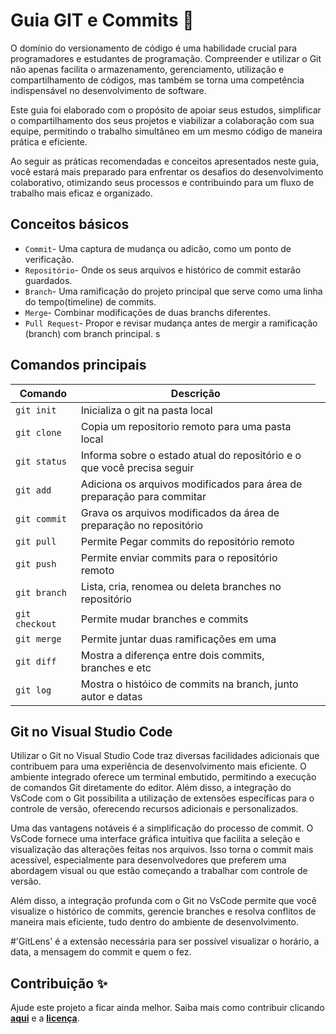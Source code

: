 # Guia GIT e Commits 📜

O domínio do versionamento de código é uma habilidade crucial para programadores e estudantes de programação. Compreender e utilizar o Git não apenas facilita o armazenamento, gerenciamento, utilização e compartilhamento de códigos, mas também se torna uma competência indispensável no desenvolvimento de software.

Este guia foi elaborado com o propósito de apoiar seus estudos, simplificar o compartilhamento dos seus projetos e viabilizar a colaboração com sua equipe, permitindo o trabalho simultâneo em um mesmo código de maneira prática e eficiente.

Ao seguir as práticas recomendadas e conceitos apresentados neste guia, você estará mais preparado para enfrentar os desafios do desenvolvimento colaborativo, otimizando seus processos e contribuindo para um fluxo de trabalho mais eficaz e organizado.


## Conceitos básicos

- `Commit`- Uma captura de mudança ou adicão, como um ponto de verificação.
- `Repositório`- Onde os seus arquivos e histórico de commit estarão guardados.
- `Branch`- Uma ramificação do projeto principal que serve como uma linha do tempo(timeline) de commits.
- `Merge`- Combinar modificações de duas branchs diferentes.
- `Pull Request`- Propor e revisar mudança antes de mergir a ramificação (branch) com branch principal.
s

## Comandos principais
<table>
  <thead>
    <tr>
      <th>Comando</th>
      <th>Descrição</th>
    </tr>
  </thead>
 <tbody>
    <tr>
      <td><code>git init</code></td>
      <td>Inicializa o git na pasta local</td>
      <td></td>
    </tr>
    <tr>
      <td><code>git clone</code></td>
      <td>Copia um repositorio remoto para uma pasta local</td>
      <td></td>
    </tr>
    <tr>
      <td><code>git status</code></td>
      <td>Informa sobre o estado atual do repositório e o que você precisa seguir</td>
      <td></td>
    </tr>
    <tr>
      <td> <code>git add</code></td>
      <td>Adiciona os arquivos modificados para área de preparação para commitar</td>
      <td></td>
    </tr>
    <tr>
      <td><code>git commit</code></td>
      <td>Grava os arquivos modificados da área de preparação no repositório</td>
      <td></td>
    </tr>
    <tr>
      <td><code>git pull</code></td>
      <td>Permite Pegar commits do repositório remoto</td>
      <td></td>
    </tr>
    <tr>
      <td><code>git push</code></td>
      <td>Permite enviar commits para o repositório remoto</td>
      <td></td>
    </tr><tr>
      <td><code>git branch</code></td>
      <td>Lista, cria, renomea ou deleta branches no repositório</td>
      <td></td>
    </tr>
    <tr>
      <td><code>git checkout</code></td>
      <td>Permite mudar branches e commits</td>
      <td></td>
    </tr><tr>
      <td><code>git merge</code></td>
      <td>Permite juntar duas ramificações em uma</td>
      <td></td>
    </tr>
    <tr>
      <td><code>git diff</code></td>
      <td>Mostra a diferença entre dois commits, branches e etc</td>
      <td></td>
    </tr><tr>
      <td><code>git log</code></td>
      <td>Mostra o históico de commits na branch, junto autor e datas</td>
      <td></td>
    </tr>

  </tbody>
</table>


## Git no Visual Studio Code
Utilizar o Git no Visual Studio Code traz diversas facilidades adicionais que contribuem para uma experiência de desenvolvimento mais eficiente. O ambiente integrado oferece um terminal embutido, permitindo a execução de comandos Git diretamente do editor. Além disso, a integração do VsCode com o Git possibilita a utilização de extensões específicas para o controle de versão, oferecendo recursos adicionais e personalizados.

Uma das vantagens notáveis é a simplificação do processo de commit. O VsCode fornece uma interface gráfica intuitiva que facilita a seleção e visualização das alterações feitas nos arquivos. Isso torna o commit mais acessível, especialmente para desenvolvedores que preferem uma abordagem visual ou que estão começando a trabalhar com controle de versão.

Além disso, a integração profunda com o Git no VsCode permite que você visualize o histórico de commits, gerencie branches e resolva conflitos de maneira mais eficiente, tudo dentro do ambiente de desenvolvimento.

#'GitLens' é a extensão necessária para ser possível visualizar o horário, a data, a mensagem do commit e quem o fez.



## Contribuição ✨

Ajude este projeto a ficar ainda melhor. Saiba mais como contribuir clicando **[aqui](https://github.com/ProjetoHardTech/CommitMentor/blob/main/CONTRIBUTING.md)** e a **[licença](https://github.com/ProjetoHardTech/CommitMentor/blob/main/LICENSE.md)**.
